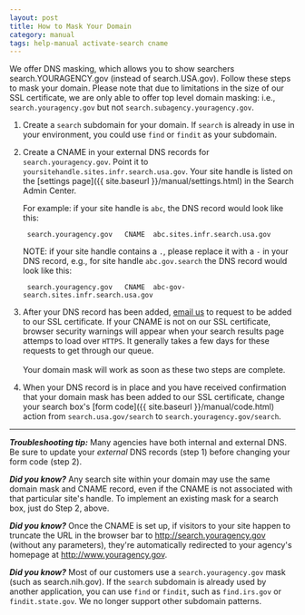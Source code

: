 ```yaml
---
layout: post
title: How to Mask Your Domain
category: manual
tags: help-manual activate-search cname 
---
```


We offer DNS masking, which allows you to show searchers search.YOURAGENCY.gov (instead of search.USA.gov). Follow these steps to mask your domain. Please note that due to limitations in the size of our SSL certificate, we are only able to offer top level domain masking: i.e., `search.youragency.gov` but not `search.subagency.youragency.gov`.

1. Create a `search` subdomain for your domain. If `search` is already in use in your environment, you could use `find` or `findit` as your subdomain.

2. Create a CNAME in your external DNS records for `search.youragency.gov`. Point it to `yoursitehandle.sites.infr.search.usa.gov`. Your site handle is listed on the [settings page]({{ site.baseurl }}/manual/settings.html) in the Search Admin Center.
	
	For example: if your site handle is `abc`, the DNS record would look like this:
	
		search.youragency.gov   CNAME  abc.sites.infr.search.usa.gov

	NOTE: if your site handle contains a `.`, please replace it with a `-` in your DNS record,  e.g., for site handle `abc.gov.search` the DNS record would look like this:

		search.youragency.gov   CNAME  abc-gov-search.sites.infr.search.usa.gov
  
3. After your DNS record has been added, [email us](mailto:search@support.digitalgov.gov) to request to be added to our SSL certificate. If your CNAME is not on our SSL certificate, browser security warnings will appear when your search results page attemps to load over `HTTPS`. It generally takes a few days for these requests to get through our queue.<br><br>Your domain mask will work as soon as these two steps are complete.

4. When your DNS record is in place and you have received confirmation that your domain mask has been added to our SSL certificate, change your search box's [form code]({{ site.baseurl }}/manual/code.html) action from `search.usa.gov/search` to `search.youragency.gov/search`. 

---

***Troubleshooting tip:*** Many agencies have both internal and external DNS. Be
sure to update your *external* DNS records (step 1) before changing your form code (step 2).

***Did you know?*** Any search site within your domain may use the same domain mask and CNAME record, even if the CNAME is not associated with that particular site's handle. To implement an existing mask for a search box, just do Step 2, above.

***Did you know?*** Once the CNAME is set up, if visitors to your site happen to truncate the URL in the browser bar to http://search.youragency.gov (without any parameters), they're automatically redirected to your agency's homepage at http://www.youragency.gov. 

***Did you know?*** Most of our customers use a `search.youragency.gov` mask (such as search.nih.gov). If the `search` subdomain is already used by another application, you can use `find` or `findit`, such as `find.irs.gov` or `findit.state.gov`. We no longer support other subdomain patterns. 
